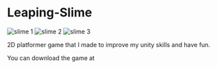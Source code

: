 # Leaping-Slime
![slime 1](https://github.com/Efeerenyildirim/Leaping-Slime/assets/154749990/d6577db9-cdc0-4bf8-9b20-d38a8e575509)
![slime 2](https://github.com/Efeerenyildirim/Leaping-Slime/assets/154749990/0397e2ab-c497-44cf-a0fa-043784458bb2)
![slime 3](https://github.com/Efeerenyildirim/Leaping-Slime/assets/154749990/570abc77-7070-4aca-896a-c85833418d25)


2D platformer game that I made to improve my unity skills and have fun.

You can download the game at 
